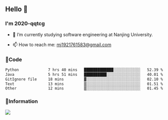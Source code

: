 ## Hello 👋


### I'm 2020-qqtcg

- 🔭 I’m currently studying software engineering at Nanjing University. 
<!-- - 🌱 I’m currently learning MLsys and -->
<!-- - 👯 I’m looking to collaborate on ... -->
<!-- - 🤔 I’m looking for help with ... -->
<!-- - 💬 Ask me about ... -->
- 📫 How to reach me: mj1921761583@gmail.com
<!-- - 😄 Pronouns: ... -->
<!-- - ⚡ Fun fact: ... -->

### 🌱Code
<!--START_SECTION:waka-->

```txt
Python             7 hrs 40 mins   █████████████░░░░░░░░░░░░   52.39 %
Java               5 hrs 51 mins   ██████████░░░░░░░░░░░░░░░   40.01 %
GitIgnore file     18 mins         ▓░░░░░░░░░░░░░░░░░░░░░░░░   02.10 %
Text               13 mins         ▒░░░░░░░░░░░░░░░░░░░░░░░░   01.51 %
Other              12 mins         ▒░░░░░░░░░░░░░░░░░░░░░░░░   01.45 %
```

<!--END_SECTION:waka-->

### 💬Information
![](https://github-readme-stats.vercel.app/api?username=2020-qqtcg&theme=buefy&hide_border=false)


<!-- <div align="center"> <img src="https://github-readme-activity-graph.vercel.app/graph?username=2020-qqtcg&theme=minimal" /> </div> -->


